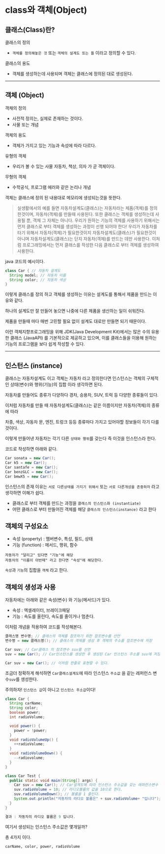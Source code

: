 # class와 객체(Object)

## 클래스(Class)란?

클래스의 정의
  - `객체를 정의해놓은 것` 또는 `객체의 설계도 또는 틀` 이라고 정의할 수 있다.

클래스의 용도
  - 객체를 생성하는데 사용되며 객체는 클래스에 정의된 대로 생성된다.

---

## 객체 (Object)

객채의 정의
- 사전적 정의는, 실제로 존재하는 것이다.
- 사물 또는 개념

객체의 용도 
- 객체가 가지고 있는 기능과 속성에 따라 다르다.

유형의 객체
- 우리가 볼 수 있는 사물 자동차, 책상, 의자 가 곧 객체이다.

무형의 객체
- 수학공식, 프로그램 에러와 같은 논리나 개념

객체는 클래스에 정의 된 내용대로 메모리에 생성되는것을 뜻한다.

>실생활에서의 예를 들면 자동차설계도(클래스)는 자동차라는 제품(객체)를 정의한것이며,
자동차(객체)를 만들때 사용된다.
또한 클래스는 객체를 생성하는데 사용될 뿐, 객체 그 자체는 아니다. 우리가 원하는 기능의 객체를 사용하기 위해서는 먼저 클래스로 부터 객체를 생성하는 과정이 선행 되어야 한다!
우리가 자동차를 타기 위해서 자동차(객체)가 필요한것이지 자동차설계도(클래스)가 필요한것이 아니며
자동차설계도(클래스)는 단지 자동차(객체)를 만드는 데만 사용한다.
이처럼 프로그래밍에서는 먼저 클래스를 작성한 다음 클래스로 부터 객체를 생성하여 사용한다.

java 코드의 예시이다.
```java
class Car { // 자동차 설계도
  String model; // 자동차 이름
  String color; // 자동차 색상
}
```

이렇게 클래스를 정의 하고 객체를 생성하는 이유는 설계도를 통해서 제품을 만드는 이유와 같다.

하나의 설계도만 잘 만들어 놓으면 나중에 다른 제품을 생산하는 일이 쉬워진다.

제품을 만들때 마다 매번 고민할 필요 없이 설계도 대로만 만들면 되기 때문이다.

이런 객체지향프로그래밍을 위해 JDK(Java Development Kit)에서는 많은 수의 유용한 클래스 (JavaAPI)
를 기본적으로 제공하고 있으며, 이를 클래스들을 이용해 원하는 기능의 프로그램을 보다 쉽게 작성할 수 있다.

---

## 인스턴스 (instance)

클래스는 자동차설계도 이고 객체는 자동차 라고 정의한다면 인스턴스는 객체의 구체적인 상태(변수)와 행위(기능)의 집합 이라 생각하면 된다.

자동차를 만들어도 종류가 다양하다 경차, 승용차, SUV, 트럭 등 다양한 종류들이 있다.

이처럼 자동차를 만들 때 자동차설계도(클래스)는 같은 이름이지만 자동차(객체)의 종류에 따라

차종, 색상, 자동차 문, 엔진, 트렁크 등등 종류마다 가지고 있어야할 정보들이 각기 다를것이다.

이렇게 만들어낸 자동차는 각기 다른 `상태와 행위`를 갖는다 즉 이것을 인스턴스라 한다.

코드로 작성하면 아래와 같다.

```java
Car sonata = new Car();
Car k5 = new Car();
Car santafe = new Car();
Car benzGLC = new Car();
Car bmwX5 = new Car();
```

인스턴스의 존재 이유는 `서로 다른상태를 가지기 위해서` 또는 `서로 다른개성을 존중하자` 라고 생각하면 이해가 쉽다.

- 클래스로 부터 객체를 만드는 과정을 `클래스의 인스턴스화 (instantiate)`
- 어떤 클래스로 부터 만들어진 객체를 해당 `클래스의 인스턴스(instance)` 라고 한다 

## 객체의 구성요소

- 속성 (property) : 멤버변수, 특성, 필드, 상태
- 기능 (function) : 메서드, 행위, 함수

```
자동차가 "달리고" 있다면 "기능"에 해당
자동차의 "이름이 아반떼" 라고 한다면 "속성"에 해당한다.
```

`속성`과 `기능`의 집합을 `객체` 라고 한다.

## 객체의 생성과 사용

자동차에는 아래와 같은 속성(변수) 와 기능(메서드)가 있다.

- 속성 : 엑셀레이터, 브레이크패달
- 기능 : 속도를 올린다, 속도를 줄이거나 멈춘다.

이처럼 개념을 적용하여 코드를 작성해본다.

```java
클래스명 변수명; // 클래스의 객체를 참조하기 위한 참조변수를 선언
변수명 = new 클래스명(); // 클래스의 객체를 생성 후 객체의 주소를 참조변수에 저장

Car suv; // Car클래스 의 참조변수 suv를 선언
suv = new Car(); // Car인스턴스를 생성한 후 생성된 Car 인스턴스 주소를 suv에 저장

Car suv = new Car(); // 이처럼 한줄로 표현할 수 있다.
```

조금더 정확하게 해석하면 
`Car클래스설계도`에 따라 인스턴스 `주소값` 을 같는 레퍼런스 변수`suv`를 생성한다.

주의하자! `인스턴스 값`이 아니고 `인스턴스 주소값`이다!

```java
class Car {
  String carName;
  String color;
  boolean power;
  int radioVolume;

  void power() {
    power = !power;
  }
  void radioVolumeUp() {
    ++radioVolume;
  }
  void radioVolumeDown() {
    --radiovolume;
  }
}

class Car Test {
  public static void main(String[] args) {
    Car suv = new Car(); // Car설계도에 따라 인스턴스 주소값을 갖는 래퍼런스변수 suv를 생성한다.
    suv.radioVolume = 10; // 라디오볼륨의 값을 10으로 한다.
    suv.radioVolumeDown(); // 볼륨을 1 줄인다.
    System.out.println("자동차의 라디오 볼륨은" + suv.radioVolume+ "입니다");
  }
}

결과 : 자동차의 라디오 볼륨은 9 입니다.
```

여기서 생성되는 인스턴스 주소값은 몇개일까?

총 4가지 이다.

```bash
carName, color, power, radioVolume
```

